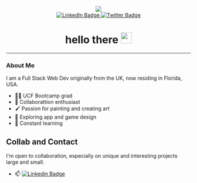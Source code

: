 <div id="header" align="center">
  <img src="https://media.giphy.com/media/YRQ1DI6hJ16PwpXSWM/giphy.gif" width:"100"/>
 </div>
 <div id="badges" align="center">
  <a href="https://www.linkedin.com/in/cherryella/">
  <img src="https://img.shields.io/badge/LinkedIn-blue?style=for-the-badge&logo=linkedin&logoColor=white" alt="LinkedIn Badge"/>
  </a>
  <a href="https://twitter.com/CherieElla">
  <img src="https://img.shields.io/badge/Twitter-blue?style=for-the-badge&logo=twitter&logoColor=white" alt="Twitter Badge"/>
  </a>
</div>
<div align="center">
<img src="https://komarev.com/ghpvc/?username=cherryella&style=flat-square&color=blue" alt=""/>
</div>
<h1 align="center">
  hello there
  <img src="https://media.giphy.com/media/hvRJCLFzcasrR4ia7z/giphy.gif" width="30px"/>
</h1>

---

### About Me

I am a Full Stack Web Dev originally from the UK, now residing in Florida, USA. 

- 👩‍🎓 UCF Bootcamp grad
- 🤝 Collaborattion enthusiast 
- 🖌️ Passion for painting and creating art
- 🔭 Exploring app and game design 
- 📖 Constant learning

## Collab and Contact

I'm open to collaboration, especially on unique and interesting projects large and small.

- 📫 [![Linkedin Badge](https://img.shields.io/badge/-kakbar-blue?style=flat&logo=Linkedin&logoColor=white)](https://www.linkedin.com/in/cherryella/)








